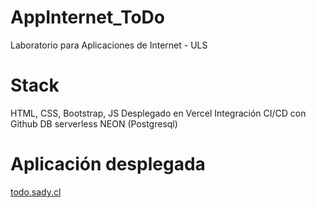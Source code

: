 # AppInternet_ToDo
Laboratorio para Aplicaciones de Internet - ULS

# Stack
HTML, CSS, Bootstrap, JS
Desplegado en Vercel
Integración CI/CD con Github
DB serverless NEON (Postgresql)


# Aplicación desplegada
[todo.sady.cl](https://todo.sady.cl)
